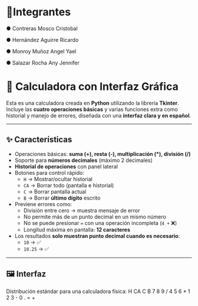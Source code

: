 # 👤Integrantes
●	Contreras Mosco Cristobal

●	Hernández Aguirre Ricardo

●	Monroy Muñoz Angel Yael

●	Salazar Rocha Any Jennifer



# 🧮 Calculadora con Interfaz Gráfica

Esta es una calculadora creada en **Python** utilizando la librería **Tkinter**.  
Incluye las **cuatro operaciones básicas** y varias funciones extra como historial y manejo de errores, diseñada con una **interfaz clara y en español**.

---

## ✨ Características

- Operaciones básicas: **suma (+), resta (-), multiplicación (*), división (/)**  
- Soporte para **números decimales** (máximo 2 decimales)
- **Historial de operaciones** con panel lateral
- Botones para control rápido:
  - `H` → Mostrar/ocultar historial
  - `CA` → Borrar todo (pantalla e historial)
  - `C` → Borrar pantalla actual
  - `B` → Borrar **último dígito** escrito
- Previene errores como:
  - División entre cero → muestra mensaje de error
  - No permite más de un punto decimal en un mismo número
  - No se puede presionar `=` con una operación incompleta (`4 +` ❌)
  - Longitud máxima en pantalla: **12 caracteres**
- Los resultados **solo muestran punto decimal cuando es necesario**:
  - `10` → ✅
  - `10.25` → ✅

---

## 🖼️ Interfaz

Distribución estándar para una calculadora física:
H CA C B
7 8 9 /
4 5 6 *
1 2 3 -
0 . = +

